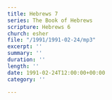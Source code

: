 ```yaml
---
title: Hebrews 7
series: The Book of Hebrews
scripture: Hebrews 6
church: esher
file: "/1991/1991-02-24/mp3"
excerpt: ''
summary: ''
duration: ''
length: ''
date: 1991-02-24T12:00:00+00:00
category: ''

---
```

